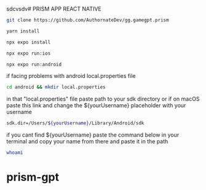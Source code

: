 sdcvsdv# PRISM APP REACT NATIVE

```Bash
git clone https://github.com/AuthornateDev/gg.gamegpt.prism
```

```Bash
yarn install
```

```Bash
npx expo install
```

```Bash
npx expo run:ios
```

```Bash
npx expo run:android
```

if facing problems with android local.properties file

```Bash
cd android && mkdir local.properties
```

in that "local.properties" file paste path to your sdk directory or if on macOS paste this link and change the ${yourUsername} placeholder with your username

```Bash
sdk.dir=/Users/${yourUsername}/Library/Android/sdk
```

if you cant find ${yourUsername} paste the command below in your terminal and copy your name from there
and paste it in the path

```bash
whoami
```
# prism-gpt
